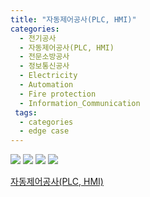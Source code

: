 ```yaml
---
title: "자동제어공사(PLC, HMI)"
categories:
  - 전기공사
  - 자동제어공사(PLC, HMI)
  - 전문소방공사
  - 정보통신공사
  - Electricity
  - Automation
  - Fire protection
  - Information_Communication
 tags:
  - categories
  - edge case
---
```


<img src="https://seastory.github.io/YYtech/assets/images/B_00.jpg">

<img src="https://seastory.github.io/YYtech/assets/images/B_01.jpg">

<img src="https://seastory.github.io/YYtech/assets/images/B_02.jpg">

<img src="https://seastory.github.io/YYtech/assets/images/B_03.jpg">

<a href="https://blog.naver.com/PostList.nhn?blogId=seastory9&from=postList&categoryNo=193"> 자동제어공사(PLC, HMI)
